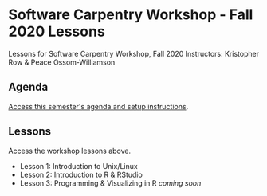 # Software Carpentry Workshop - Fall 2020 Lessons

Lessons for Software Carpentry Workshop, Fall 2020
Instructors: Kristopher Row & Peace Ossom-Williamson

## Agenda
[Access this semester's agenda and setup instructions](https://utacarpentries.github.io/2020-09-26-UTA/).

## Lessons
Access the workshop lessons above.
* Lesson 1: Introduction to Unix/Linux
* Lesson 2: Introduction to R & RStudio
* Lesson 3: Programming & Visualizing in R *coming soon*
